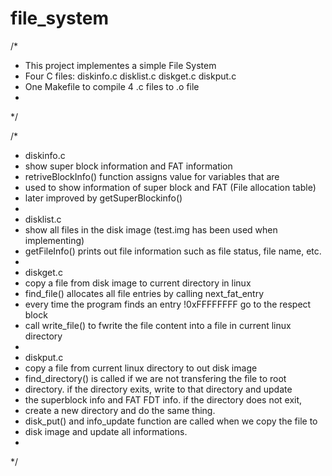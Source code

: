 # file_system


/*
 * This project implementes a simple File System
 * Four C files: diskinfo.c disklist.c diskget.c diskput.c
 * One Makefile to compile 4 .c files to .o file
 * 
*/

/*
 * diskinfo.c
 * show super block information and FAT information
 * retriveBlockInfo() function assigns value for variables that are 
 * used to show information of super block and FAT (File allocation table) 
 * later improved by getSuperBlockinfo()
 * 
 * disklist.c
 * show all files in the disk image (test.img has been used when implementing)
 * getFileInfo() prints out file information such as file status, file name, etc.
 * 
 * diskget.c
 * copy a file from disk image to current directory in linux
 * find_file() allocates all file entries by calling next_fat_entry
 * every time the program finds an entry !0xFFFFFFFF go to the respect block
 * call write_file() to fwrite the file content into a file in current linux directory
 * 
 * diskput.c
 * copy a file from current linux directory to out disk image
 * find_directory() is called if we are not transfering the file to root
 * directory. if the directory exits, write to that directory and update
 * the superblock info and FAT FDT info. if the directory does not exit,
 * create a new directory and do the same thing.
 * disk_put() and info_update function are called when we copy the file to
 * disk image and update all informations.
 * 
*/
